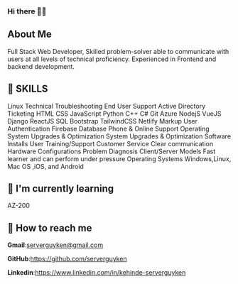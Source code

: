 ### Hi there 👋🏾


## About Me
Full Stack Web Developer, Skilled problem-solver able to communicate with users at all levels of technical proficiency. Experienced in Frontend and backend development.

##  SKILLS
Linux
Technical Troubleshooting End User Support
Active Directory
Ticketing
HTML
CSS
JavaScript
Python
C++
C#
Git
Azure
NodejS
VueJS
Django
ReactJS
SQL
Bootstrap
TailwindCSS
Netlify
Markup
User Authentication
Firebase
Database
Phone & Online Support
Operating System Upgrades & Optimization
System Upgrades & Optimization
Software Installs
User Training/Support
Customer Service
Clear communication
Hardware Configurations
Problem Diagnosis
Client/Server Models
Fast learner and can perform under pressure
Operating Systems
Windows,Linux, Mac OS ,iOS, and Android

## 📖 I'm currently learning 
AZ-200

## 📮 How to reach me
<span><strong>Gmail</strong>:<span><a href="serverguyken@gmail.com">serverguyken@gmail.com</a></span></span>

<span><strong>GitHub</strong>:<span><a href="https://github.com/serverguyken">https://github.com/serverguyken</a></span></span>

<span><strong>Linkedin</strong>:<span><a href="https://www.linkedin.com/in/kehinde-serverguyken">https://www.linkedin.com/in/kehinde-serverguyken</a></span></span>

